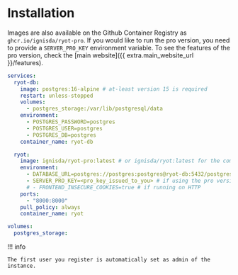 # Installation

Images are also available on the Github Container Registry as `ghcr.io/ignisda/ryot-pro`.
If you would like to run the pro version, you need to provide a `SERVER_PRO_KEY`
environment variable. To see the features of the pro version, check the [main website]({{
extra.main_website_url }}/features).

```yaml
services:
  ryot-db:
    image: postgres:16-alpine # at-least version 15 is required
    restart: unless-stopped
    volumes:
      - postgres_storage:/var/lib/postgresql/data
    environment:
      - POSTGRES_PASSWORD=postgres
      - POSTGRES_USER=postgres
      - POSTGRES_DB=postgres
    container_name: ryot-db

  ryot:
    image: ignisda/ryot-pro:latest # or ignisda/ryot:latest for the community version
    environment:
      - DATABASE_URL=postgres://postgres:postgres@ryot-db:5432/postgres
      - SERVER_PRO_KEY=<pro_key_issued_to_you> # if using the pro version
      # - FRONTEND_INSECURE_COOKIES=true # if running on HTTP
    ports:
      - "8000:8000"
    pull_policy: always
    container_name: ryot

volumes:
  postgres_storage:
```

!!! info

    The first user you register is automatically set as admin of the instance.
